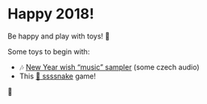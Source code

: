 # Happy 2018!

Be happy and play with toys! 🤗

Some toys to begin with:

- 🎶 [New Year wish “music” sampler](https://jan-martinek.github.io/pf2018/?s=0__19_20_21_22-1__19_20_21_22-4__0_1_8_9_16_17-5__2_10_18-7__21-10__21_22-11__14-12__14-15__0-17__4-18__8-20__0-21__8-23__7) (some czech audio)
- This [🐍 ssssnake](https://jan-martinek.github.io/pf2018/snake/) game!

💖
